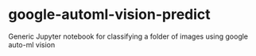 # google-automl-vision-predict
Generic Jupyter notebook for classifying a folder of images using google auto-ml vision
